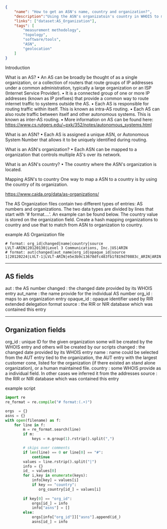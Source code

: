 ~~~json
{
    "name": "How to get an ASN's name, country and organization?",
    "description":"Using the ASN's organizatoin's country in WHOIS to map an ASN to the country of it's headquarters.",
    "links": ["dataset:AS_Organization"],
    "tags": [
        "measurement methodology",
        "topology",
        "software/tools",
        "ASN",
        "geolocation"
    ]
}
~~~
Introduction

What is an AS? 
    • An AS can be broadly be thought of as a single organization, or a collection of routers that route groups of IP addresses under a common administration, typically a large organization or an ISP (Internet Service Provider). 
    • It is a connected group of one or more IP addresses (known as IP prefixes) that provide a common way to route internet traffic to systems outside the AS.
    • Each AS is responsible for routing traffic within itself. This is known as intra-AS routing. 
    • Each AS can also route traffic between itself and other autonomous systems. This is known as inter-AS routing. 
    • More information on AS can be found here: https://www.cs.rutgers.edu/~pxk/352/notes/autonomous_systems.html

What is an ASN?
    • Each AS is assigned a unique ASN, or Autonomous System Number that allows it to be uniquely identified during routing. 

What is an ASN's organization? 
    • Each ASN can be mapped to a organization that controls multiple AS's over its network. 

What is an ASN's country? 
    • The country where the ASN's organization is located. 

Mapping ASN's to country
One way to map a ASN to a country is by using the country of its organization. 

https://www.caida.org/data/as-organizations/

The AS Organization files contain two different types of entries: AS numbers and
organizations. The two data types are divided by lines that start with
'# format....'. An example can be found below.  The country value is stored on the organization
field.  Create a hash mapping organizations to country and use that to match from ASN to 
organization to country.

example AS Organization file
~~~
# format: org_id|changed|name|country|source
LVLT-ARIN|20120130|Level 3 Communications, Inc.|US|ARIN
# format: aut|changed|aut_name|org_id|opaque_id|source
1|20120224|LVLT-1|LVLT-ARIN|e5e3b9c13678dfc483fb1f819d70883c_ARIN|ARIN
~~~
----------
AS fields
----------
aut     : the AS number
changed : the changed date provided by its WHOIS entry
aut_name    : the name provide for the individual AS number
org_id  : maps to an organization entry
opaque_id   : opaque identifier used by RIR extended delegation format
source  : the RIR or NIR database which was contained this entry

--------------------
Organization fields
--------------------
org_id  : unique ID for the given organization
           some will be created by the WHOIS entry and others will be
           created by our scripts
changed : the changed date provided by its WHOIS entry
name    : name could be selected from the AUT entry tied to the
           organization, the AUT entry with the largest customer cone,
          listed for the organization (if there existed an stand alone
           organization), or a human maintained file.
country : some WHOIS provide as a individual field. In other cases
           we inferred it from the addresses
source  : the RIR or NIR database which was contained this entry


example script
~~~python
import re
re_format = re.compile("# format:(.+)")

orgs  = {}
asns = {}
with open(filename) as f:
    for line in f:
        m = re_format.search(line)
        if m:
            keys = m.group(1).rstrip().split(",")

        # skips over comments
        if len(line) == 0 or line[0] == "#":
            continue
        values = line.rstrip().split("|")
        info = {}
        id_ = values[0]
        for i,key in enumerate(keys):
            info[key] = values[i]
            if key == "country":
               org_country[id_] = values[i]
       
        if key[0] == "org_id":
            orgs[id_] = info
            info["asns"] = []
        else:
            orgs[info["org_id"]]["asns"].append(id_)
            asns[id_] = info
~~~
